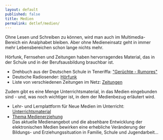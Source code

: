 ```yaml
---
layout: default
published: false
title: Medien
permalink: detlef/medien/
---
```


Ohne Lesen und Schreiben zu können, wird man auch im Multimedia-Bereich ein Analphabet bleiben. Aber ohne Medieneinsatz geht in immer mehr Lebensbereichen schon lange nichts mehr.

Hörfunk, Fernsehen und Zeitungen haben hervorragendes Material, das in der Schule und in der Berufsausbildung brauchbar ist.

* Drehbuch aus der Deutschen Schule in Teneriffa: ["Gerüchte - Rumores"](http://www.zeiler.me/detlef/medien/geruechte-rumores-drehbuch)
* Deutsche Radiosender: [Hörfunk](http://www.ex.ac.uk/german/media/radgerm.html)
* Liste von verschiedenen Zeitungen im Netz: [Zeitungen](http://www.zeitungen.de/)

Zudem gibt es eine Menge Unterrichtsmaterial, in das Medien eingebunden sind - und, was noch wichtiger ist, in dem der Medienbezug erläutert wird.

* Lehr- und Lernplattform für Neue Medien im Unterricht: [Unterrichtsmaterial](http://www.kubiss.de/bildung/projekte/schb_netz/)
* [Thema Medienerziehung](http://www.zeiler.me/detlef/medien/medienerziehung)  
Das aktuelle Medienangebot und die absehbare Entwicklung der elektronischen Medien bewirken eine erhebliche Veränderung der Bildungs- und Erziehungssituation in Familie, Schule und Jugendarbeit...